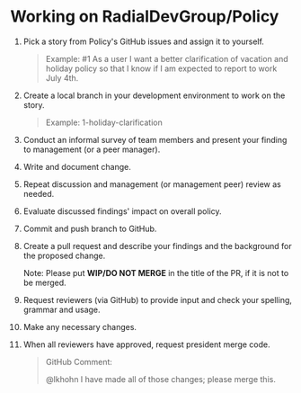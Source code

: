 # Working on RadialDevGroup/Policy

1. Pick a story from Policy's GitHub issues and assign it to yourself.

    > Example: #1 As a user I want a better clarification of vacation and holiday policy so that I know if I am expected to report to work July 4th.

1. Create a local branch in your development environment to work on the story.

    > Example: 1-holiday-clarification

1. Conduct an informal survey of team members and present your finding to management (or a peer manager).

1. Write and document change.

1. Repeat discussion and management (or management peer) review as needed.

1. Evaluate discussed findings' impact on overall policy.

1. Commit and push branch to GitHub.

1. Create a pull request and describe your findings and the background for the proposed change.

    Note: Please put **WIP/DO NOT MERGE** in the title of the PR, if it is not to be merged.

1. Request reviewers (via GitHub) to provide input and check your spelling, grammar and usage.

1. Make any necessary changes.

1. When all reviewers have approved, request president merge code.

    > GitHub Comment:
    >
    > @lkhohn I have made all of those changes; please merge this.
    >
